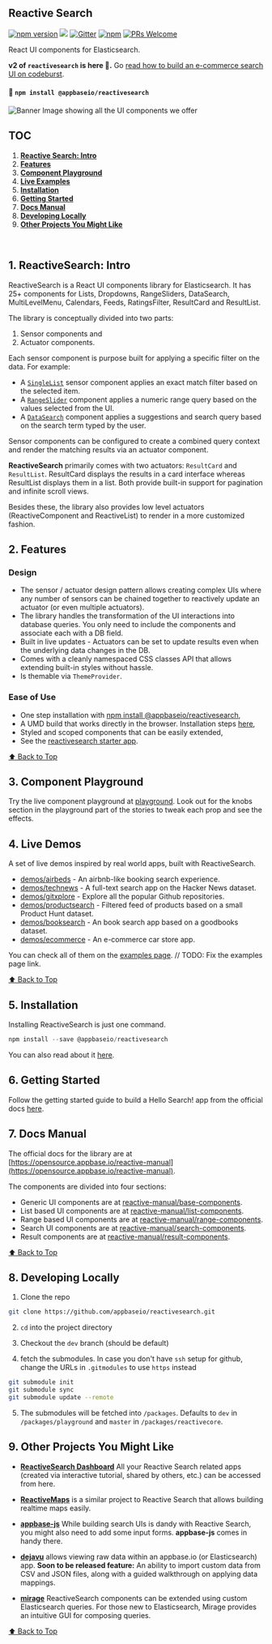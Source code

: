 ## Reactive Search

[![npm version](https://badge.fury.io/js/%40appbaseio%2Freactivesearch.svg)](https://badge.fury.io/js/%40appbaseio%2Freactivesearch)
[![](https://img.shields.io/badge/license-Apache%202-blue.svg)](https://github.com/appbaseio/mirage/blob/dev/LICENSE.md)
[![Gitter](https://img.shields.io/gitter/room/nwjs/nw.js.svg)](https://gitter.im/appbaseio/reactivesearch)
[![npm](https://img.shields.io/npm/dt/@appbaseio/reactivesearch.svg)](https://www.npmjs.com/package/@appbaseio/reactivesearch)
[![PRs Welcome](https://img.shields.io/badge/PRs-welcome-brightgreen.svg)](https://github.com/appbaseio/reactivesearch/#8-developing-locally)

React UI components for Elasticsearch.

**v2 of `reactivesearch` is here 🍾.** Go [read how to build an e-commerce search UI on codeburst](https://codeburst.io/how-to-build-an-e-commerce-search-ui-with-react-and-elasticsearch-a581c823b2c3).

#### :rocket: `npm install @appbaseio/reactivesearch`

![Banner Image showing all the UI components we offer](https://i.imgur.com/bJ1QKZS.png)

## TOC

1. **[Reactive Search: Intro](#1-reactive-search-intro)**
2. **[Features](#2-features)**
3. **[Component Playground](#3-component-playground)**
4. **[Live Examples](#4-live-examples)**
5. **[Installation](#5-installation)**
6. **[Getting Started](#6-getting-started)**
7. **[Docs Manual](#7-docs-manual)**
8. **[Developing Locally](#8-developing-locally)**
9. **[Other Projects You Might Like](#9-other-projects-you-might-like)**

<br>

## 1. ReactiveSearch: Intro

ReactiveSearch is a React UI components library for Elasticsearch. It has 25+ components for Lists, Dropdowns, RangeSliders, DataSearch, MultiLevelMenu, Calendars, Feeds, RatingsFilter, ResultCard and ResultList.

The library is conceptually divided into two parts:  

1. Sensor components and
2. Actuator components.

Each sensor component is purpose built for applying a specific filter on the data. For example:

* A [`SingleList`](https://opensource.appbase.io/reactive-manual/list-components/singlelist.html) sensor component applies an exact match filter based on the selected item.
* A [`RangeSlider`](https://opensource.appbase.io/reactive-manual/range-components/rangeslider.html) component applies a numeric range query based on the values selected from the UI.
* A [`DataSearch`](https://opensource.appbase.io/reactive-manual/search-components/datasearch.html) component applies a suggestions and search query based on the search term typed by the user.

Sensor components can be configured to create a combined query context and render the matching results via an actuator component.

**ReactiveSearch** primarily comes with two actuators: `ResultCard` and `ResultList`. ResultCard displays the results in a card interface whereas ResultList displays them in a list. Both provide built-in support for pagination and infinite scroll views.

Besides these, the library also provides low level actuators (ReactiveComponent and ReactiveList) to render in a more customized fashion.

## 2. Features

### Design

* The sensor / actuator design pattern allows creating complex UIs where any number of sensors can be chained together to reactively update an actuator (or even multiple actuators).
* The library handles the transformation of the UI interactions into database queries. You only need to include the components and associate each with a DB field.
* Built in live updates - Actuators can be set to update results even when the underlying data changes in the DB.
* Comes with a cleanly namespaced CSS classes API that allows extending built-in styles without hassle.
* Is themable via `ThemeProvider`.


### Ease of Use

* One step installation with [npm install @appbaseio/reactivesearch](https://opensource.appbase.io/reactive-manual/v1/getting-started/reactivesearch.html),
* A UMD build that works directly in the browser. Installation steps [here](https://opensource.appbase.io/reactive-manual/getting-started/reactivesearch.html#reactivesearch-as-umd),
* Styled and scoped components that can be easily extended,
* See the [reactivesearch starter app](https://github.com/appbaseio-apps/reactivesearch-starter-app).

[⬆ Back to Top](#reactive-search)

## 3. Component Playground

Try the live component playground at [playground](https://opensource.appbase.io/playground/?filterBy=ReactiveSearch&selectedKind=s%2FRatingsFilter&selectedStory=Basic&full=0&down=1&left=1&panelRight=0&downPanel=kadirahq%2Fstorybook-addon-knobs). Look out for the knobs section in the playground part of the stories to tweak each prop and see the effects.


## 4. Live Demos

A set of live demos inspired by real world apps, built with ReactiveSearch.

- [demos/airbeds](https://opensource.appbase.io/reactivesearch/demos/airbeds/) - An airbnb-like booking search experience.
- [demos/technews](https://opensource.appbase.io/reactivesearch/demos/technews/) - A full-text search app on the Hacker News dataset.
- [demos/gitxplore](https://opensource.appbase.io/reactivesearch/demos/gitxplore/) - Explore all the popular Github repositories.
- [demos/productsearch](https://opensource.appbase.io/reactivesearch/demos/producthunt/) - Filtered feed of products based on a small Product Hunt dataset.
- [demos/booksearch](https://opensource.appbase.io/reactivesearch/demos/goodbooks/) - An book search app based on a goodbooks dataset.
- [demos/ecommerce](https://opensource.appbase.io/reactivesearch/demos/ecommerce/) - An e-commerce car store app.


You can check all of them on the [examples page](https://opensource.appbase.io/reactivesearch/examples/). // TODO: Fix the examples page link.

[⬆ Back to Top](#reactive-search)

## 5. Installation

Installing ReactiveSearch is just one command.

```javascript
npm install --save @appbaseio/reactivesearch
```

You can also read about it [here](https://opensource.appbase.io/reactive-manual/getting-started/reactivesearch.html).


## 6. Getting Started

Follow the getting started guide to build a Hello Search! app from the official docs [here](https://opensource.appbase.io/reactive-manual/getting-started/reactivesearch.html).

## 7. Docs Manual

The official docs for the library are at [https://opensource.appbase.io/reactive-manual](https://opensource.appbase.io/reactive-manual).

The components are divided into four sections:
* Generic UI components are at [reactive-manual/base-components](https://opensource.appbase.io/reactive-manual/base-components/).
* List based UI components are at [reactive-manual/list-components](https://opensource.appbase.io/reactive-manual/list-components/).
* Range based UI components are at [reactive-manual/range-components](https://opensource.appbase.io/reactive-manual/range-components/).
* Search UI components are at [reactive-manual/search-components](https://opensource.appbase.io/reactive-manual/search-components/).
* Result components are at [reactive-manual/result-components](https://opensource.appbase.io/reactive-manual/result-components/).

[⬆ Back to Top](#reactive-search)

## 8. Developing Locally


1. Clone the repo
```bash
git clone https://github.com/appbaseio/reactivesearch.git
```

2. `cd` into the project directory

3. Checkout the `dev` branch (should be default)

4. fetch the submodules. In case you don't have `ssh` setup for github, change the URLs in `.gitmodules` to use `https` instead

```bash
git submodule init
git submodule sync
git submodule update --remote
```

5. The submodules will be fetched into `/packages`. Defaults to `dev` in `/packages/playground` and `master` in `/packages/reactivecore`.

## 9. Other Projects You Might Like

- [**ReactiveSearch Dashboard**](https://dashboard.appbase.io/reactivesearch/) All your Reactive Search related apps (created via interactive tutorial, shared by others, etc.) can be accessed from here.
- [**ReactiveMaps**](https://github.com/appbaseio/reactivemaps) is a similar project to Reactive Search that allows building realtime maps easily.

- [**appbase-js**](https://github.com/appbaseio/appbase-js) While building search UIs is dandy with Reactive Search, you might also need to add some input forms. **appbase-js** comes in handy there.

- [**dejavu**](https://github.com/appbaseio/dejavu) allows viewing raw data within an appbase.io (or Elasticsearch) app. **Soon to be released feature:** An ability to import custom data from CSV and JSON files, along with a guided walkthrough on applying data mappings.

- [**mirage**](https://github.com/appbaseio/mirage) ReactiveSearch components can be extended using custom Elasticsearch queries. For those new to Elasticsearch, Mirage provides an intuitive GUI for composing queries.

[⬆ Back to Top](#reactive-search)

